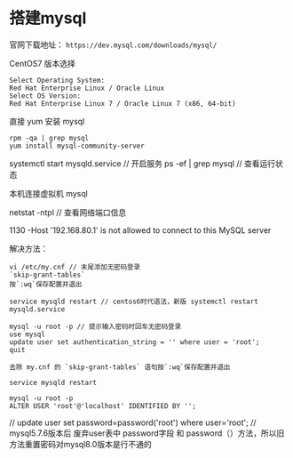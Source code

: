 # 搭建mysql
 
官网下载地址：
`https://dev.mysql.com/downloads/mysql/`

CentOS7 版本选择
```
Select Operating System:
Red Hat Enterprise Linux / Oracle Linux
Select OS Version:
Red Hat Enterprise Linux 7 / Oracle Linux 7 (x86, 64-bit)
```

直接 yum 安装 mysql
```
rpm -qa | grep mysql
yum install mysql-community-server
```

systemctl start mysqld.service // 开启服务
ps -ef | grep mysql // 查看运行状态


本机连接虚拟机 mysql

netstat -ntpl // 查看网络端口信息

1130 -Host '192.168.80.1' is not allowed to connect to this MySQL server

解决方法：
```
vi /etc/my.cnf // 末尾添加无密码登录 
`skip-grant-tables`
按`:wq`保存配置并退出

service mysqld restart // centos6时代语法，新版 systemctl restart mysqld.service

mysql -u root -p // 提示输入密码时回车无密码登录
use mysql
update user set authentication_string = '' where user = 'root';
quit

去除 my.cnf 的 `skip-grant-tables` 语句按`:wq`保存配置并退出

service mysqld restart

mysql -u root -p
ALTER USER 'root'@'localhost' IDENTIFIED BY '';

```

// update user set password=password('root') where user='root';
// mysql5.7.6版本后 废弃user表中 password字段 和 password（）方法，所以旧方法重置密码对mysql8.0版本是行不通的
